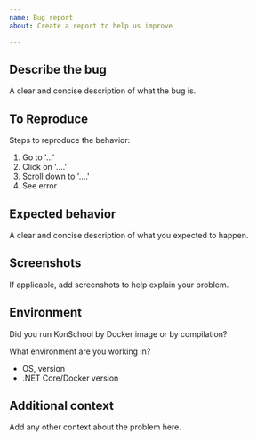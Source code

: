 ```yaml
---
name: Bug report
about: Create a report to help us improve

---
```


## Describe the bug

A clear and concise description of what the bug is.

## To Reproduce

Steps to reproduce the behavior:

1. Go to '...'
2. Click on '....'
3. Scroll down to '....'
4. See error

## Expected behavior

A clear and concise description of what you expected to happen.

## Screenshots

If applicable, add screenshots to help explain your problem.

## Environment

Did you run KonSchool by Docker image or by compilation?

What environment are you working in?

- OS, version
- .NET Core/Docker version

## Additional context

Add any other context about the problem here.
